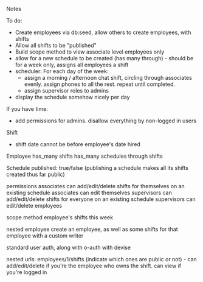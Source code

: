 Notes

To do:
- Create employees via db:seed, allow others to create employees, with shifts
- Allow all shifts to be "published"
- Build scope method to view associate level employees only
- allow for a new schedule to be created (has many through) - should be for a week only, assigns all employees a shift
- scheduler:
 For each day of the week:
  * assign a morning / afternoon chat shift, circling through associates evenly. assign phones to all the rest. repeat until completed.
  * assign supervisor roles to admins
- display the schedule somehow nicely per day

If you have time:
- add permissions for admins. disallow everything by non-logged in users

Shift
- shift date cannot be before employee's date hired

Employee
has_many shifts
has_many schedules through shifts

Schedule
published: true/false (publishing a schedule makes all its shifts created thus far public)

permissions
associates can add/edit/delete shifts for themselves on an existing schedule
associates can edit themselves
supervisors can add/edit/delete shifts for everyone on an existing schedule
supervisors can edit/delete employees

scope method
employee's shifts this week

nested employee
create an employee, as well as some shifts for that employee with a custom writer

standard user auth, along with o-auth with devise

nested urls: employees/1/shifts (indicate which ones are public or not) - can add/edit/delete if you're the employee who owns the shift. can view if you're logged in
